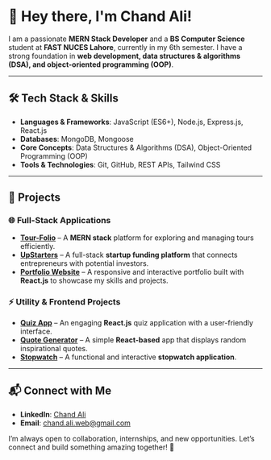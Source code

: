 # 👋 Hey there, I'm Chand Ali!

I am a passionate **MERN Stack Developer** and a **BS Computer Science** student at **FAST NUCES Lahore**, currently in my 6th semester. I have a strong foundation in **web development, data structures & algorithms (DSA), and object-oriented programming (OOP)**.

---

## 🛠️ Tech Stack & Skills  

- **Languages & Frameworks**: JavaScript (ES6+), Node.js, Express.js, React.js  
- **Databases**: MongoDB, Mongoose  
- **Core Concepts**: Data Structures & Algorithms (DSA), Object-Oriented Programming (OOP)  
- **Tools & Technologies**: Git, GitHub, REST APIs, Tailwind CSS  

---

## 🚀 Projects  

### 🌐 Full-Stack Applications  
- **[Tour-Folio](#)** – A **MERN stack** platform for exploring and managing tours efficiently.  
- **[UpStarters](#)** – A full-stack **startup funding platform** that connects entrepreneurs with potential investors.  
- **[Portfolio Website](#)** – A responsive and interactive portfolio built with **React.js** to showcase my skills and projects.  

### ⚡ Utility & Frontend Projects  
- **[Quiz App](#)** – An engaging **React.js** quiz application with a user-friendly interface.  
- **[Quote Generator](#)** – A simple **React-based** app that displays random inspirational quotes.  
- **[Stopwatch](#)** – A functional and interactive **stopwatch application**.  

---

## 📬 Connect with Me  

- **LinkedIn**: [Chand Ali](https://pk.linkedin.com/in/chand-ali-tech)  
- **Email**: [chand.ali.web@gmail.com](mailto:chand.ali.web@gmail.com)  

I’m always open to collaboration, internships, and new opportunities. Let’s connect and build something amazing together! 🚀

